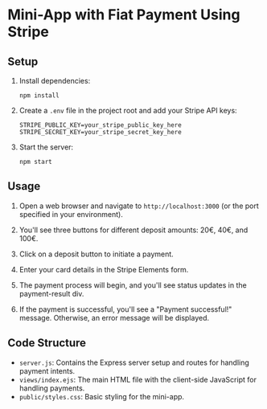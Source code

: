 # Mini-App with Fiat Payment Using Stripe

## Setup

1. Install dependencies:

   ```
   npm install
   ```

2. Create a `.env` file in the project root and add your Stripe API keys:

   ```
   STRIPE_PUBLIC_KEY=your_stripe_public_key_here
   STRIPE_SECRET_KEY=your_stripe_secret_key_here
   ```

3. Start the server:
   ```
   npm start
   ```

## Usage

1. Open a web browser and navigate to `http://localhost:3000` (or the port specified in your environment).

2. You'll see three buttons for different deposit amounts: 20€, 40€, and 100€.

3. Click on a deposit button to initiate a payment.

4. Enter your card details in the Stripe Elements form.

5. The payment process will begin, and you'll see status updates in the payment-result div.

6. If the payment is successful, you'll see a "Payment successful!" message. Otherwise, an error message will be displayed.

## Code Structure

- `server.js`: Contains the Express server setup and routes for handling payment intents.
- `views/index.ejs`: The main HTML file with the client-side JavaScript for handling payments.
- `public/styles.css`: Basic styling for the mini-app.
